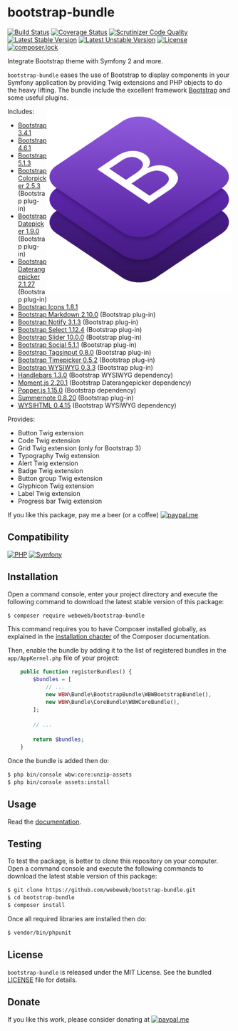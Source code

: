 bootstrap-bundle
================

[![Build Status](https://img.shields.io/github/workflow/status/webeweb/bootstrap-bundle/build?style=flat-square)](https://github.com/webeweb/bootstrap-bundle/actions)
[![Coverage Status](https://img.shields.io/coveralls/github/webeweb/bootstrap-bundle/master.svg?style=flat-square)](https://coveralls.io/github/webeweb/bootstrap-bundle?branch=master)
[![Scrutinizer Code Quality](https://img.shields.io/scrutinizer/quality/g/webeweb/bootstrap-bundle/master.svg?style=flat-square)](https://scrutinizer-ci.com/g/webeweb/bootstrap-bundle/?branch=master)
[![Latest Stable Version](https://img.shields.io/packagist/v/webeweb/bootstrap-bundle.svg?style=flat-square)](https://packagist.org/packages/webeweb/bootstrap-bundle)
[![Latest Unstable Version](https://img.shields.io/packagist/vpre/webeweb/bootstrap-bundle.svg?style=flat-square)](https://packagist.org/packages/webeweb/bootstrap-bundle)
[![License](https://img.shields.io/packagist/l/webeweb/bootstrap-bundle.svg?style=flat-square)](https://packagist.org/packages/webeweb/bootstrap-bundle)
[![composer.lock](https://img.shields.io/badge/.lock-uncommited-important.svg?style=flat-square)](https://packagist.org/packages/webeweb/bootstrap-bundle)

Integrate Bootstrap theme with Symfony 2 and more.

`bootstrap-bundle` eases the use of Bootstrap to display components in your
Symfony application by providing Twig extensions and PHP objects to do the heavy
lifting. The bundle include the excellent framework [Bootstrap](https://getbootstrap.com/)
and some useful plugins.

<img src="https://raw.githubusercontent.com/webeweb/bootstrap-bundle/master/Resources/doc/screenshot_readme.png" alt="Bootstrap bundle" align="right" width="416"/>

Includes:

- [Bootstrap 3.4.1](https://getbootstrap.com/docs/3.4)
- [Bootstrap 4.6.1](https://getbootstrap.com/docs/4.6)
- [Bootstrap 5.1.3](https://getbootstrap.com/docs/5.1)
- [Bootstrap Colorpicker 2.5.3](https://itsjavi.com/bootstrap-colorpicker) (Bootstrap plug-in)
- [Bootstrap Datepicker 1.9.0](https://uxsolutions.github.io/bootstrap-datepicker) (Bootstrap plug-in)
- [Bootstrap Daterangepicker 2.1.27](http://www.daterangepicker.com) (Bootstrap plug-in)
- [Bootstrap Icons 1.8.1](https://icons.getbootstrap.com)
- [Bootstrap Markdown 2.10.0](http://www.codingdrama.com/bootstrap-markdown) (Bootstrap plug-in)
- [Bootstrap Notify 3.1.3](http://bootstrap-notify.remabledesigns.com) (Bootstrap plug-in)
- [Bootstrap Select 1.12.4](https://silviomoreto.github.io/bootstrap-select) (Bootstrap plug-in)
- [Bootstrap Slider 10.0.0](http://seiyria.com/bootstrap-slider) (Bootstrap plug-in)
- [Bootstrap Social 5.1.1](https://lipis.github.io/bootstrap-social) (Bootstrap plug-in)
- [Bootstrap Tagsinput 0.8.0](http://bootstrap-tagsinput.github.io/bootstrap-tagsinput/examples) (Bootstrap plug-in)
- [Bootstrap Timepicker 0.5.2](http://jdewit.github.io/bootstrap-timepicker) (Bootstrap plug-in)
- [Bootstrap WYSIWYG 0.3.3](http://bootstrap-wysiwyg.github.io/bootstrap3-wysiwyg) (Bootstrap plug-in)
- [Handlebars 1.3.0](http://handlebarsjs.com) (Bootstrap WYSIWYG dependency)
- [Moment.js 2.20.1](http://momentjs.com) (Bootstrap Daterangepicker dependency)
- [Popper.js 1.15.0](https://popper.js.org) (Bootstrap dependency)
- [Summernote 0.8.20](https://summernote.org) (Bootstrap plug-in)
- [WYSIHTML 0.4.15](http://wysihtml.com) (Bootstrap WYSIWYG dependency)

Provides:

- Button Twig extension
- Code Twig extension
- Grid Twig extension (only for Bootstrap 3)
- Typography Twig extension
- Alert Twig extension
- Badge Twig extension
- Button group Twig extension
- Glyphicon Twig extension
- Label Twig extension
- Progress bar Twig extension

If you like this package, pay me a beer (or a coffee)
[![paypal.me](https://img.shields.io/badge/paypal.me-webeweb-0070ba.svg?style=flat-square&logo=paypal)](https://www.paypal.me/webeweb)

## Compatibility

[![PHP](https://img.shields.io/packagist/php-v/webeweb/bootstrap-bundle.svg?style=flat-square)](http://php.net)
[![Symfony](https://img.shields.io/badge/symfony-%5E4.4%7C%5E5.0-brightness.svg?style=flat-square)](https://symfony.com)

## Installation

Open a command console, enter your project directory and execute the following
command to download the latest stable version of this package:

```bash
$ composer require webeweb/bootstrap-bundle
```

This command requires you to have Composer installed globally, as explained in
the [installation chapter](https://getcomposer.org/doc/00-intro.md) of the
Composer documentation.

Then, enable the bundle by adding it to the list of registered bundles
in the `app/AppKernel.php` file of your project:

```php
    public function registerBundles() {
        $bundles = [
            // ...
            new WBW\Bundle\BootstrapBundle\WBWBootstrapBundle(),
            new WBW\Bundle\CoreBundle\WBWCoreBundle(),
        ];

        // ...

        return $bundles;
    }
```

Once the bundle is added then do:

```bash
$ php bin/console wbw:core:unzip-assets
$ php bin/console assets:install
```

## Usage

Read the [documentation](Resources/doc/index.md).

## Testing

To test the package, is better to clone this repository on your computer.
Open a command console and execute the following commands to download the latest
stable version of this package:

```bash
$ git clone https://github.com/webeweb/bootstrap-bundle.git
$ cd bootstrap-bundle
$ composer install
```

Once all required libraries are installed then do:

```bash
$ vendor/bin/phpunit
```

## License

`bootstrap-bundle` is released under the MIT License. See the bundled [LICENSE](LICENSE)
file for details.

## Donate

If you like this work, please consider donating at
[![paypal.me](https://img.shields.io/badge/paypal.me-webeweb-0070ba.svg?style=flat-square&logo=paypal)](https://www.paypal.me/webeweb)
